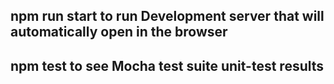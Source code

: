 ## npm run start to run Development server that will automatically open in the browser
## npm test to see Mocha test suite unit-test results
